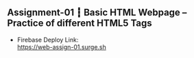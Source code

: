 ## Assignment-01 ┇ Basic HTML Webpage – Practice of different HTML5 Tags
- Firebase Deploy Link: </br>
https://web-assign-01.surge.sh
